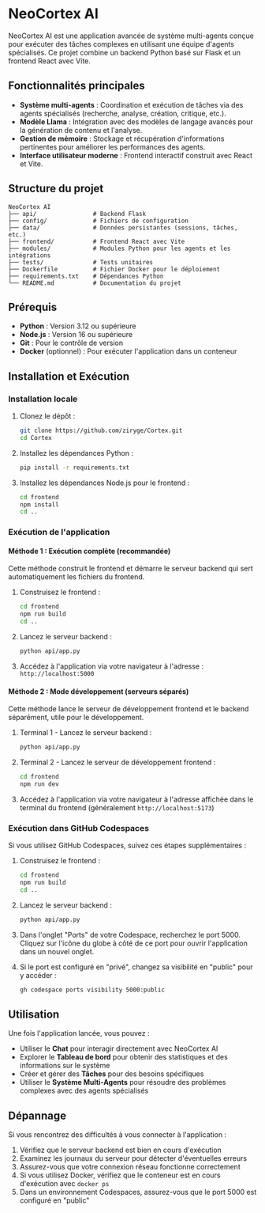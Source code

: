 # NeoCortex AI

NeoCortex AI est une application avancée de système multi-agents conçue pour exécuter des tâches complexes en utilisant une équipe d'agents spécialisés. Ce projet combine un backend Python basé sur Flask et un frontend React avec Vite.

## Fonctionnalités principales

- **Système multi-agents** : Coordination et exécution de tâches via des agents spécialisés (recherche, analyse, création, critique, etc.).
- **Modèle Llama** : Intégration avec des modèles de langage avancés pour la génération de contenu et l'analyse.
- **Gestion de mémoire** : Stockage et récupération d'informations pertinentes pour améliorer les performances des agents.
- **Interface utilisateur moderne** : Frontend interactif construit avec React et Vite.

## Structure du projet

```
NeoCortex AI
├── api/                # Backend Flask
├── config/             # Fichiers de configuration
├── data/               # Données persistantes (sessions, tâches, etc.)
├── frontend/           # Frontend React avec Vite
├── modules/            # Modules Python pour les agents et les intégrations
├── tests/              # Tests unitaires
├── Dockerfile          # Fichier Docker pour le déploiement
├── requirements.txt    # Dépendances Python
└── README.md           # Documentation du projet
```

## Prérequis

- **Python** : Version 3.12 ou supérieure
- **Node.js** : Version 16 ou supérieure
- **Git** : Pour le contrôle de version
- **Docker** (optionnel) : Pour exécuter l'application dans un conteneur

## Installation et Exécution

### Installation locale

1. Clonez le dépôt :
   ```bash
   git clone https://github.com/ziryge/Cortex.git
   cd Cortex
   ```

2. Installez les dépendances Python :
   ```bash
   pip install -r requirements.txt
   ```

3. Installez les dépendances Node.js pour le frontend :
   ```bash
   cd frontend
   npm install
   cd ..
   ```

### Exécution de l'application

#### Méthode 1 : Exécution complète (recommandée)

Cette méthode construit le frontend et démarre le serveur backend qui sert automatiquement les fichiers du frontend.

1. Construisez le frontend :
   ```bash
   cd frontend
   npm run build
   cd ..
   ```

2. Lancez le serveur backend :
   ```bash
   python api/app.py
   ```

3. Accédez à l'application via votre navigateur à l'adresse : `http://localhost:5000`

#### Méthode 2 : Mode développement (serveurs séparés)

Cette méthode lance le serveur de développement frontend et le backend séparément, utile pour le développement.

1. Terminal 1 - Lancez le serveur backend :
   ```bash
   python api/app.py
   ```

2. Terminal 2 - Lancez le serveur de développement frontend :
   ```bash
   cd frontend
   npm run dev
   ```

3. Accédez à l'application via votre navigateur à l'adresse affichée dans le terminal du frontend (généralement `http://localhost:5173`)

### Exécution dans GitHub Codespaces

Si vous utilisez GitHub Codespaces, suivez ces étapes supplémentaires :

1. Construisez le frontend :
   ```bash
   cd frontend
   npm run build
   cd ..
   ```

2. Lancez le serveur backend :
   ```bash
   python api/app.py
   ```

3. Dans l'onglet "Ports" de votre Codespace, recherchez le port 5000. Cliquez sur l'icône du globe à côté de ce port pour ouvrir l'application dans un nouvel onglet.

4. Si le port est configuré en "privé", changez sa visibilité en "public" pour y accéder :
   ```bash
   gh codespace ports visibility 5000:public
   ```

## Utilisation

Une fois l'application lancée, vous pouvez :

- Utiliser le **Chat** pour interagir directement avec NeoCortex AI
- Explorer le **Tableau de bord** pour obtenir des statistiques et des informations sur le système
- Créer et gérer des **Tâches** pour des besoins spécifiques
- Utiliser le **Système Multi-Agents** pour résoudre des problèmes complexes avec des agents spécialisés

## Dépannage

Si vous rencontrez des difficultés à vous connecter à l'application :

1. Vérifiez que le serveur backend est bien en cours d'exécution
2. Examinez les journaux du serveur pour détecter d'éventuelles erreurs
3. Assurez-vous que votre connexion réseau fonctionne correctement
4. Si vous utilisez Docker, vérifiez que le conteneur est en cours d'exécution avec `docker ps`
5. Dans un environnement Codespaces, assurez-vous que le port 5000 est configuré en "public"
